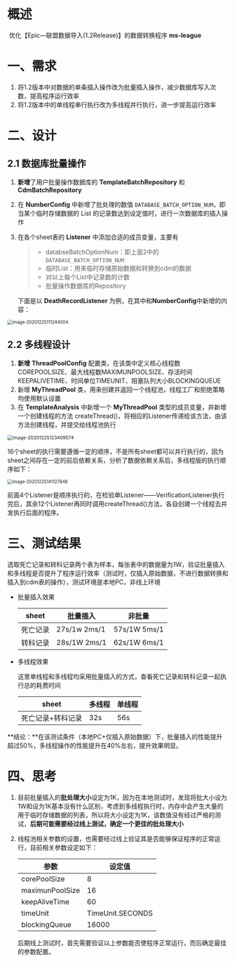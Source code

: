 # 概述

​	优化【Epic—联盟数据导入(1.2Release)】的数据转换程序 **ms-league** 

# 一、需求

1. 将1.2版本中对数据的单条插入操作改为批量插入操作，减少数据库写入次数，提高程序运行效率
2. 将1.2版本中的单线程串行执行改为多线程并行执行，进一步提高运行效率

# 二、设计

## 2.1 数据库批量操作

1. **新增**了用户批量操作数据库的 **TemplateBatchRepository** 和 **CdmBatchRepository** 

2. 在 **NumberConfig** 中新增了批处理的数值 `DATABASE_BATCH_OPTION_NUM`，即当某个临时存储数据的 List 的记录数达到设定值时，进行一次数据库的插入操作

3. 在各个sheet表的 **Listener** 中添加合适的成员变量，主要有

   > * databseBatchOptionNum：即上面2中的`DATABASE_BATCH_OPTION_NUM`
   > * 临时List：用来临时存储原始数据和转换到cdm的数据
   > * 对以上每个List中记录数的计数
   > * 批量操作数据库的Repository

   下面是以 **DeathRecordListener** 为例，在其中和**NumberConfig**中新增的内容：

<img src="G:/mdNote/images/【联盟数据导入】多线程实现-设计文档/image-20201225111244004.png" alt="image-20201225111244004" style="zoom:70%;" />



## 2.2 多线程设计

1. **新增** **ThreadPoolConfig** 配置类，在该类中定义核心线程数COREPOOLSIZE、最大线程数MAXIMUNPOOLSIZE、存活时间KEEPALIVETIME、时间单位TIMEUNIT、阻塞队列大小BLOCKINGQUEUE
2. 新增 **MyThreadPool** 类，用来创建并返回一个线程池，线程工厂和拒绝策略均使用默认设置
3. 在 **TemplateAnalysis** 中新增一个 **MyThreadPool** 类型的成员变量，并新增一个创建线程的方法 createThread()，将相应的Listener传递给该方法，由该方法创建线程，并提交给线程池执行

<img src="G:/mdNote/images/【联盟数据导入】多线程实现-设计文档/image-20201225123409574.png" alt="image-20201225123409574" style="zoom:75%;" />

​		16个sheet的执行需要遵循一定的顺序，不是所有sheet都可以并行执行的，因为sheet之间存在一定的前后依赖关系，分析了数据依赖关系后，多线程版的执行顺序如下：

<img src="G:/mdNote/images/【联盟数据导入】多线程实现-设计文档/image-20201225141127848.png" alt="image-20201225141127848" style="zoom:70%;" />

​	前面4个Listener是顺序执行的，在检验单Listener——VerificationListener执行完后，其余12个Listener再同时调用createThread()方法，各自创建一个线程去并发执行后面的程序。

# 三、测试结果

​	选取死亡记录和转科记录两个表为样本，每张表中的数据量为1W，验证批量插入和多线程是否提升了程序运行效率（测试时，仅插入原始数据，不进行数据转换和插入到cdm表的操作），测试环境是本地PC，非线上环境

* 批量插入效果

  | sheet    | 批量插入         | 非批量          |
  | -------- | ---------------- | --------------- |
  | 死亡记录 | 27s/1w     2ms/1 | 57s/1W    5ms/1 |
  | 转科记录 | 28s/1W    2ms/1  | 62s/1W    6ms/1 |

* 多线程效果

  ​	这里单线程和多线程均采用批量插入的方式，查看死亡记录和转科记录一起执行总的耗费时间

  | sheet             | 多线程 | 单线程 |
  | ----------------- | ------ | ------ |
  | 死亡记录+转科记录 | 32s    | 56s    |

​	**结论：**在该测试条件（本地PC+仅插入原始数据）下，批量插入的性能提升超过50%，多线程操作的性能提升在40%左右，提升效果明显。

# 四、思考

1. 目前批量插入的**批处理大小**设定为1K，因为在本地测试时，发现将批大小设为1W和设为1K基本没有什么区别，考虑到多线程执行时，内存中会产生大量的用于临时存储数据的列表，所以将大小设定为1K，该数值没有经过严格的测试，**后期可能需要经过线上测试，确定一个更佳的批处理大小**

2. 线程池相关参数的设置，也需要经过线上验证其是否能够保证程序的正常运行，目前相关参数设定如下：

   | 参数            | 设定值           |
   | --------------- | ---------------- |
   | corePoolSize    | 8                |
   | maximunPoolSize | 16               |
   | keepAliveTime   | 60               |
   | timeUnit        | TimeUnit.SECONDS |
   | blockingQueue   | 16000            |

   ​	后期线上测试时，首先需要验证以上参数能否使程序正常运行，而后确定最佳的参数配置。